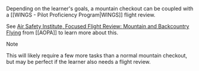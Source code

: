 Depending on the learner's goals, a mountain checkout can be coupled with a [[WINGS - Pilot Proficiency Program|WINGS]] flight review.

See [Air Safety Institute, Focused Flight Review: Mountain and Backcountry Flying](https://www.faasafety.gov/WINGS/pub/accreditedactivities/accreditedActivityViewer.aspx?aaid=%2051230) from [[AOPA]] to learn more about this.

> [!note]
> This will likely require a few more tasks than a normal mountain checkout, but may be perfect if the learner also needs a flight review.